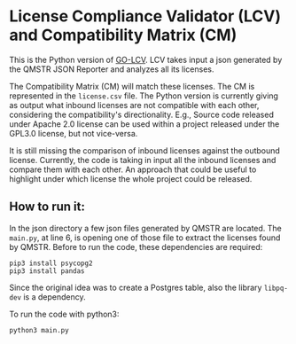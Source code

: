 # License Compliance Validator (LCV) and Compatibility Matrix (CM)

This is the Python version of [GO-LCV](https://github.com/endocode/GO-LCV).
LCV takes input a json generated by the QMSTR JSON Reporter and analyzes all its licenses.

The Compatibility Matrix (CM) will match these licenses. The CM is represented in the `license.csv` file.
The Python version is currently giving as output what inbound licenses are not compatible with each other, considering the compatibility's directionality.
E.g., Source code released under Apache 2.0 license can be used within a project released under the GPL3.0 license, but not vice-versa.

It is still missing the comparison of inbound licenses against the outbound license.
Currently, the code is taking in input all the inbound licenses and compare them with each other. An approach that could be useful to highlight under which license the whole project could be released.

## How to run it:
In the json directory a few json files generated by QMSTR are located.
The `main.py`, at line 6, is opening one of those file to extract the licenses found by QMSTR.
Before to run the code, these dependencies are required:
```
pip3 install psycopg2
pip3 install pandas

```
Since the original idea was to create a Postgres table, also the library `libpq-dev` is a dependency.

To run the code with python3:
```
python3 main.py  
```
